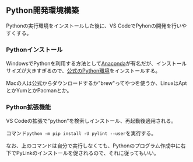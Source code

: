 ## Python開発環境構築

Pythonの実行環境をインストールした後に、VS CodeでPyhonの開発を行いやすくする。

### Pythonインストール

WindowsでPythonを利用する方法として[Anaconda](https://www.anaconda.com/)が有名だが、インストールサイズが大きすぎるので、[公式のPython環境](https://www.python.org/)をインストールする。

Macの人は公式からダウンロードするか"brew"ってやつを使うか、LinuxはAptとかYumとかPacmanとか。

### Python拡張機能

VS Codeの拡張で"python"を検索しインストール、再起動後適用される。

コマンド`python -m pip install -U pylint --user`を実行する。

なお、上のコマンドは自分で実行しなくても、Pythonのプログラム作成中に右下でPyLinkのインストールを促されるので、それに従ってもいい。
